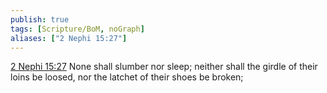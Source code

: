 ```yaml
---
publish: true
tags: [Scripture/BoM, noGraph]
aliases: ["2 Nephi 15:27"]
---
```

[2 Nephi 15:27](https://churchofjesuschrist.org/study/scriptures/bofm/2-ne/15?lang=eng&id=p27#p27) None shall slumber nor sleep; neither shall the girdle of their loins be loosed, nor the latchet of their shoes be broken;
